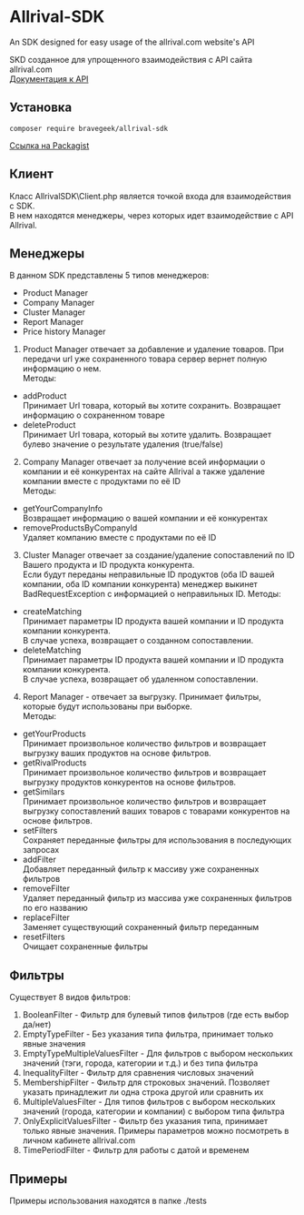 # Allrival-SDK
An SDK designed for easy usage of the allrival.com website's API

SKD созданное для упрощенного взаимодействия с API сайта allrival.com  
[Документация к API](https://allrival.com/docs-api)

## Установка
```
composer require bravegeek/allrival-sdk
```
[Ссылка на Packagist](https://packagist.org/packages/bravegeek/allrival-sdk)
## Клиент
Класс AllrivalSDK\Client.php является точкой входа для взаимодействия с SDK. <br>
В нем находятся менеджеры, через которых идет взаимодействие с API Allrival.
## Менеджеры
В данном SDK представлены 5 типов менеджеров:
<ul>
<li>Product Manager</li>
<li>Company Manager</li>
<li>Cluster Manager</li>
<li>Report Manager</li>
<li>Price history Manager</li>
</ul>


1) Product Manager отвечает за добавление и удаление товаров. При передачи url
уже сохраненного товара сервер вернет полную информацию о нем.<br>
Методы:
<ul>
<li>addProduct<br>
Принимает Url товара, который вы хотите сохранить. Возвращает информацию о сохраненном товаре<br>
</li>
<li>deleteProduct<br>
Принимает Url товара, который вы хотите удалить. Возвращает булево значение о результате удаления (true/false)<br>
</li>
</ul>

2) Company Manager отвечает за получение всей информации о компании и её конкурентах на сайте Allrival а также удаление компании вместе с продуктами по её ID<br>
Методы:
<ul>
<li>getYourCompanyInfo <br>
Возвращает информацию о вашей компании и её конкурентах <br>
</li>
<li>removeProductsByCompanyId <br>
Удаляет компанию вместе с продуктами по её ID <br>
</li>
</ul>

3) Cluster Manager отвечает за создание/удаление сопоставлений по ID Вашего продукта и ID продукта конкурента. <br>
Если будут переданы неправильные ID продуктов (оба ID вашей компании, оба ID компании конкурента) менеджер выкинет BadRequestException с информацией о неправильных ID.
Методы:
<ul>
<li>createMatching <br>
Принимает параметры ID продукта вашей компании и ID продукта компании конкурента. <br>
В случае успеха, возвращает о созданном сопоставлении.<br>
</li>
<li>deleteMatching <br>
Принимает параметры ID продукта вашей компании и ID продукта компании конкурента.<br>
В случае успеха, возвращает об удаленном сопоставлении.<br>
</li>
</ul>

4) Report Manager - отвечает за выгрузку. Принимает фильтры, которые будут использованы при выборке. <br>
Методы:
<ul>
<li>getYourProducts <br>
Принимает произвольное количество фильтров и возвращает выгрузку ваших продуктов на основе фильтров.
</li>
<li>getRivalProducts <br>
Принимает произвольное количество фильтров и возвращает выгрузку продуктов конкурентов на основе фильтров.
</li>
<li>getSimilars <br>
Принимает произвольное количество фильтров и возвращает выгрузку сопоставлений ваших товаров с товарами конкурентов на основе фильтров.
</li>
<li>setFilters <br>
Сохраняет переданные фильтры для использования в последующих запросах
</li>
<li>addFilter <br>
Добавляет переданный фильтр к массиву уже сохраненных фильтров
</li>
<li>removeFilter <br>
Удаляет переданный фильтр из массива уже сохраненных фильтров по его названию
</li>
<li>replaceFilter <br>
Заменяет существующий сохраненный фильтр переданным
</li>
<li>resetFilters <br>
Очищает сохраненные фильтры
</li>
</ul>


## Фильтры
Существует 8 видов фильтров:
1) BooleanFilter - Фильтр для булевый типов фильтров (где есть выбор да/нет)
2) EmptyTypeFilter - Без указания типа фильтра, принимает только явные значения
3) EmptyTypeMultipleValuesFilter - Для фильтров с выбором нескольких значений (тэги, города, категории и т.д.) и без типа фильтра
4) InequalityFilter - Фильтр для сравнения числовых значений
5) MembershipFilter - Фильтр для строковых значений. Позволяет указать принадлежит ли одна строка другой или сравнить их
6) MultipleValuesFilter - Для типов фильтров с выбором нескольких значений (города, категории и компании) с выбором типа фильтра
7) OnlyExplicitValuesFilter - Фильтр без указания типа, принимает только явные значения. Примеры параметров можно посмотреть в личном кабинете allrival.com
8) TimePeriodFilter - Фильтр для работы с датой и временем

## Примеры
Примеры использования находятся в папке ./tests
